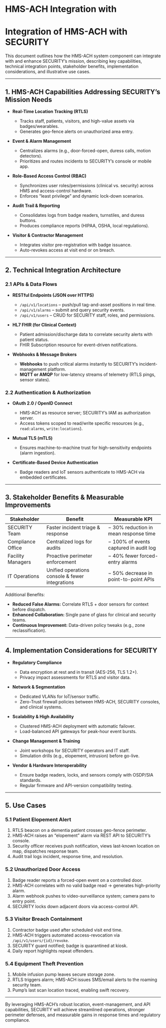# HMS-ACH Integration with 

# Integration of HMS-ACH with SECURITY

This document outlines how the HMS-ACH system component can integrate with and enhance SECURITY’s mission, describing key capabilities, technical integration points, stakeholder benefits, implementation considerations, and illustrative use cases.

---

## 1. HMS-ACH Capabilities Addressing SECURITY’s Mission Needs

- **Real-Time Location Tracking (RTLS)**
  - Tracks staff, patients, visitors, and high-value assets via badges/wearables.
  - Generates geo-fence alerts on unauthorized area entry.

- **Event & Alarm Management**
  - Centralizes alarms (e.g., door-forced-open, duress calls, motion detectors).
  - Prioritizes and routes incidents to SECURITY’s console or mobile app.

- **Role-Based Access Control (RBAC)**
  - Synchronizes user roles/permissions (clinical vs. security) across HMS and access-control hardware.
  - Enforces “least privilege” and dynamic lock-down scenarios.

- **Audit Trail & Reporting**
  - Consolidates logs from badge readers, turnstiles, and duress buttons.
  - Produces compliance reports (HIPAA, OSHA, local regulations).

- **Visitor & Contractor Management**
  - Integrates visitor pre-registration with badge issuance.
  - Auto-revokes access at visit end or on breach.

---

## 2. Technical Integration Architecture

### 2.1 APIs & Data Flows

- **RESTful Endpoints (JSON over HTTPS)**
  - `/api/v1/locations` – push/pull tag-and-asset positions in real time.
  - `/api/v1/alarms` – submit and query security events.
  - `/api/v1/users` – CRUD for SECURITY staff, roles, and permissions.

- **HL7 FHIR (for Clinical Context)**
  - Patient admission/discharge data to correlate security alerts with patient status.
  - FHIR Subscription resource for event-driven notifications.

- **Webhooks & Message Brokers**
  - **Webhooks** to push critical alarms instantly to SECURITY’s incident-management platform.
  - **MQTT or AMQP** for low-latency streams of telemetry (RTLS pings, sensor states).

### 2.2 Authentication & Authorization

- **OAuth 2.0 / OpenID Connect**
  - HMS-ACH as resource server; SECURITY’s IAM as authorization server.
  - Access tokens scoped to read/write specific resources (e.g., `read:alarms`, `write:locations`).

- **Mutual TLS (mTLS)**
  - Ensures machine-to-machine trust for high-sensitivity endpoints (alarm ingestion).

- **Certificate-Based Device Authentication**
  - Badge readers and IoT sensors authenticate to HMS-ACH via embedded certificates.

---

## 3. Stakeholder Benefits & Measurable Improvements

| Stakeholder       | Benefit                                         | Measurable KPI                         |
|-------------------|-------------------------------------------------|----------------------------------------|
| SECURITY Team     | Faster incident triage & response               | − 30% reduction in mean response time  |
| Compliance Office | Centralized logs for audits                     | − 100% of events captured in audit log |
| Facility Managers | Proactive perimeter enforcement                 | − 40% fewer forced-entry alarms        |
| IT Operations     | Unified operations console & fewer integrations | − 50% decrease in point-to-point APIs  |

Additional Benefits:
- **Reduced False Alarms:** Correlate RTLS + door sensors for context before dispatch.
- **Enhanced Collaboration:** Single pane of glass for clinical and security teams.
- **Continuous Improvement:** Data-driven policy tweaks (e.g., zone reclassification).

---

## 4. Implementation Considerations for SECURITY

- **Regulatory Compliance**
  - Data encryption at rest and in transit (AES-256, TLS 1.2+).
  - Privacy impact assessments for RTLS and visitor data.

- **Network & Segmentation**
  - Dedicated VLANs for IoT/sensor traffic.
  - Zero-Trust firewall policies between HMS-ACH, SECURITY consoles, and clinical systems.

- **Scalability & High Availability**
  - Clustered HMS-ACH deployment with automatic failover.
  - Load-balanced API gateways for peak-hour event bursts.

- **Change Management & Training**
  - Joint workshops for SECURITY operators and IT staff.
  - Simulation drills (e.g., elopement, intrusion) before go-live.

- **Vendor & Hardware Interoperability**
  - Ensure badge readers, locks, and sensors comply with OSDP/SIA standards.
  - Regular firmware and API-version compatibility testing.

---

## 5. Use Cases

### 5.1 Patient Elopement Alert
1. RTLS beacon on a dementia patient crosses geo-fence perimeter.  
2. HMS-ACH raises an “elopement” alarm via REST API to SECURITY’s console.  
3. Security officer receives push notification, views last-known location on map, dispatches response team.  
4. Audit trail logs incident, response time, and resolution.

### 5.2 Unauthorized Door Access
1. Badge reader reports a forced-open event on a controlled door.  
2. HMS-ACH correlates with no valid badge read → generates high-priority alarm.  
3. Alarm webhook pushes to video-surveillance system; camera pans to entry point.  
4. SECURITY locks down adjacent doors via access-control API.

### 5.3 Visitor Breach Containment
1. Contractor badge used after scheduled visit end time.  
2. HMS-ACH triggers automated access-revocation via `/api/v1/users/{id}/revoke`.  
3. SECURITY guard notified; badge is quarantined at kiosk.  
4. Daily report highlights repeat offenders.

### 5.4 Equipment Theft Prevention
1. Mobile infusion pump leaves secure storage zone.  
2. RTLS triggers alarm; HMS-ACH issues SMS/email alerts to the roaming security team.  
3. Pump’s last scan location traced, enabling swift recovery.

---

By leveraging HMS-ACH’s robust location, event-management, and API capabilities, SECURITY will achieve streamlined operations, stronger perimeter defenses, and measurable gains in response times and regulatory compliance.